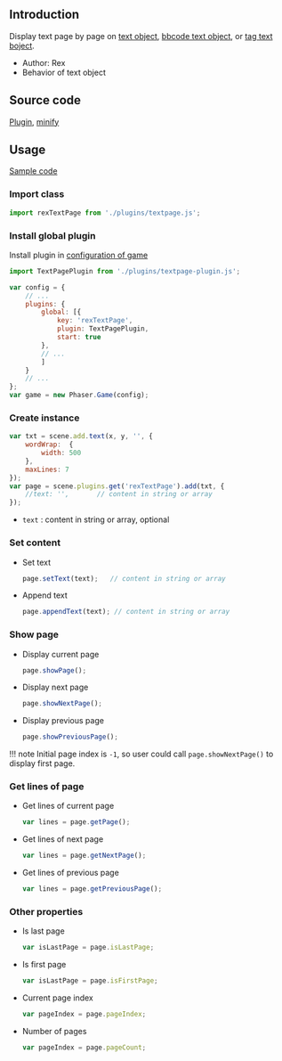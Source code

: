 ## Introduction

Display text page by page on [text object](text.md), [bbcode text object](bbcodetext.md), or [tag text boject](tagtext.md).

- Author: Rex
- Behavior of text object

## Source code

[Plugin](https://github.com/rexrainbow/phaser3-rex-notes/blob/master/plugins/textpage-plugin.js), [minify](https://github.com/rexrainbow/phaser3-rex-notes/blob/master/dist/rextextpageplugin.min.js)

## Usage

[Sample code](https://github.com/rexrainbow/phaser3-rex-notes/tree/master/examples/textpage)

 

### Import class

```javascript
import rexTextPage from './plugins/textpage.js';
```

### Install global plugin

Install plugin in [configuration of game](game.md#configuration)

```javascript
import TextPagePlugin from './plugins/textpage-plugin.js';

var config = {
    // ...
    plugins: {
        global: [{
            key: 'rexTextPage',
            plugin: TextPagePlugin,
            start: true
        },
        // ...
        ]
    }
    // ...
};
var game = new Phaser.Game(config);
```

### Create instance

```javascript
var txt = scene.add.text(x, y, '', {
    wordWrap:  {
        width: 500
    },
    maxLines: 7
});
var page = scene.plugins.get('rexTextPage').add(txt, {
    //text: '',       // content in string or array
});
```

- `text` : content in string or array, optional

### Set content

- Set text
    ```javascript
    page.setText(text);   // content in string or array
    ```
- Append text
    ```javascript
    page.appendText(text); // content in string or array
    ```

### Show page

- Display current page
    ```javascript
    page.showPage();
    ```
- Display next page
    ```javascript
    page.showNextPage();
    ```
- Display previous page
    ```javascript
    page.showPreviousPage();
    ```

!!! note
    Initial page index is `-1`, so user could call `page.showNextPage()` to display first page.

### Get lines of page

- Get lines of current page
    ```javascript
    var lines = page.getPage();
    ```
- Get lines of next page
    ```javascript
    var lines = page.getNextPage();
    ```
- Get lines of previous page
    ```javascript
    var lines = page.getPreviousPage();
    ```

### Other properties

- Is last page
    ```javascript
    var isLastPage = page.isLastPage;
    ```
- Is first page
    ```javascript
    var isLastPage = page.isFirstPage;
    ```
- Current page index
    ```javascript
    var pageIndex = page.pageIndex;
    ```
- Number of pages
    ```javascript
    var pageIndex = page.pageCount;
    ```